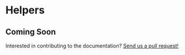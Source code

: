 # Helpers

## Coming Soon
Interested in contributing to the documentation? [Send us a pull request!](https://github.com/portonefive/larapress-docs)
